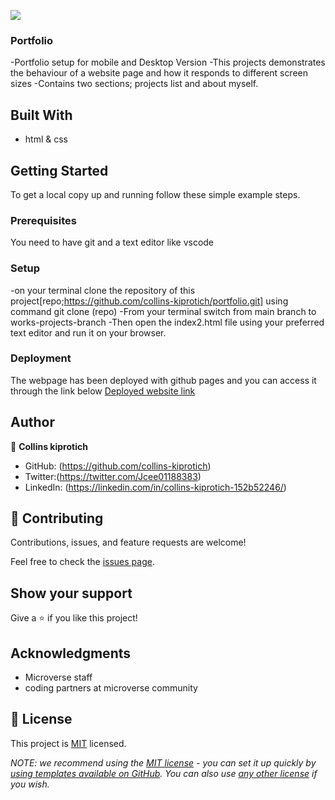 ![](https://img.shields.io/badge/Microverse-blueviolet)

### Portfolio

-Portfolio setup for mobile and Desktop Version
-This projects demonstrates the behaviour of a website page and how it responds to different screen sizes 
-Contains two sections; projects list and about myself.


## Built With

- html & css

## Getting Started

To get a local copy up and running follow these simple example steps.

### Prerequisites
You need to have git and a text editor like vscode

### Setup
-on your terminal clone the repository of this project[repo;https://github.com/collins-kiprotich/portfolio.git] using command git clone (repo) 
-From your terminal switch from main branch to works-projects-branch
-Then open the  index2.html file using your preferred text editor and run it on your browser.


### Deployment
The webpage has been deployed with github pages and you can access it through the link below
[Deployed website link](https://collins-kiprotich.github.io/)


## Author

👤 **Collins kiprotich**

- GitHub: (https://github.com/collins-kiprotich)
- Twitter:(https://twitter.com/Jcee01188383)
- LinkedIn: (https://linkedin.com/in/collins-kiprotich-152b52246/)

## 🤝 Contributing

Contributions, issues, and feature requests are welcome!

Feel free to check the [issues page](../../issues/).

## Show your support

Give a ⭐️ if you like this project!

## Acknowledgments

- Microverse staff
- coding partners at microverse community

## 📝 License

This project is [MIT](./LICENSE) licensed.

_NOTE: we recommend using the [MIT license](https://choosealicense.com/licenses/mit/) - you can set it up quickly by [using templates available on GitHub](https://docs.github.com/en/communities/setting-up-your-project-for-healthy-contributions/adding-a-license-to-a-repository). You can also use [any other license](https://choosealicense.com/licenses/) if you wish._
